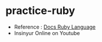 # practice-ruby
- Reference : [Docs Ruby Language](https://www.ruby-lang.org/en/documentation/)
- Insinyur Online on Youtube

